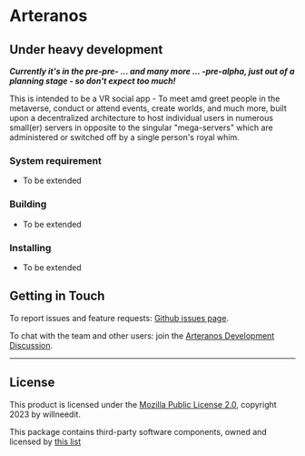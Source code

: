 # Arteranos

## Under heavy development
__*Currently it's in the pre-pre- ... and many more ... -pre-alpha, just out of a planning stage - so don't expect too much!*__

This is intended to be a VR social app - To meet amd greet people in the metaverse, conduct or attend events, create worlds, and much more, built upon a decentralized architecture to host individual users in numerous small(er) servers in opposite to the singular "mega-servers" which are administered or switched off by a single person's royal whim.

### System requirement
 - To be extended

### Building
 - To be extended

### Installing
 - To be extended

## Getting in Touch
To report issues and feature requests: [Github issues page](https://github.com/willneedit/Arteranos/issues).

To chat with the team and other users: join the [Arteranos Development Discussion](https://discord.gg/jHYFFd78B9).

---
## License

This product is licensed under the [Mozilla Public License 2.0](LICENSE.md), copyright 2023 by willneedit.

This package contains third-party software components, owned and licensed by [this list](ThirdPartyNotices.md)
